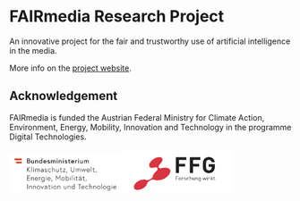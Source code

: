 # FAIRmedia Research Project

An innovative project for the fair and trustworthy use of artificial intelligence in the media.

More info on the [project website](https://www.joanneum.at/digital/en/projects/fairmedia/).

## Acknowledgement

FAIRmedia is funded the Austrian Federal Ministry for Climate Action, Environment, Energy, Mobility, Innovation and Technology in the programme Digital Technologies.

<img src="BMK_Logo_srgb.png" width="200"/><img src="ffg_logo.png" width="200"/>
